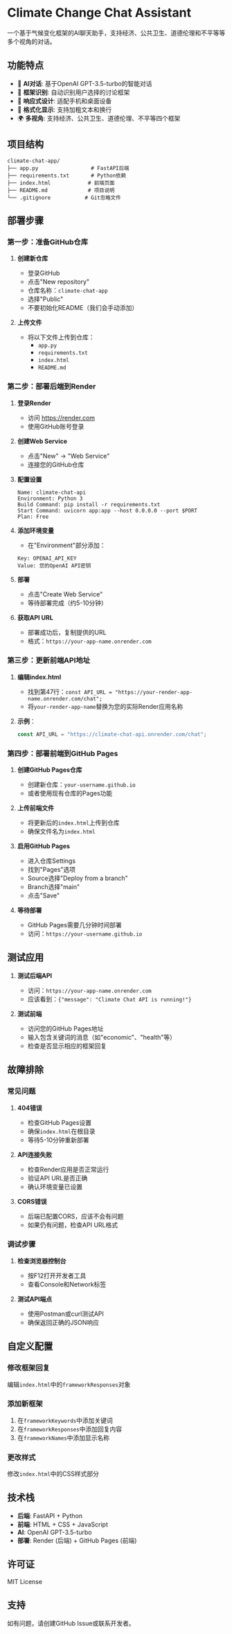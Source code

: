 # Climate Change Chat Assistant

一个基于气候变化框架的AI聊天助手，支持经济、公共卫生、道德伦理和不平等等多个视角的对话。

## 功能特点

- 🤖 **AI对话**: 基于OpenAI GPT-3.5-turbo的智能对话
- 🎯 **框架识别**: 自动识别用户选择的讨论框架
- 📱 **响应式设计**: 适配手机和桌面设备
- 💬 **格式化显示**: 支持加粗文本和换行
- 🌍 **多视角**: 支持经济、公共卫生、道德伦理、不平等四个框架

## 项目结构

```
climate-chat-app/
├── app.py                 # FastAPI后端
├── requirements.txt       # Python依赖
├── index.html            # 前端页面
├── README.md             # 项目说明
└── .gitignore           # Git忽略文件
```

## 部署步骤

### 第一步：准备GitHub仓库

1. **创建新仓库**
   - 登录GitHub
   - 点击"New repository"
   - 仓库名称：`climate-chat-app`
   - 选择"Public"
   - 不要初始化README（我们会手动添加）

2. **上传文件**
   - 将以下文件上传到仓库：
     - `app.py`
     - `requirements.txt`
     - `index.html`
     - `README.md`

### 第二步：部署后端到Render

1. **登录Render**
   - 访问 https://render.com
   - 使用GitHub账号登录

2. **创建Web Service**
   - 点击"New" → "Web Service"
   - 连接您的GitHub仓库

3. **配置设置**
   ```
   Name: climate-chat-api
   Environment: Python 3
   Build Command: pip install -r requirements.txt
   Start Command: uvicorn app:app --host 0.0.0.0 --port $PORT
   Plan: Free
   ```

4. **添加环境变量**
   - 在"Environment"部分添加：
   ```
   Key: OPENAI_API_KEY
   Value: 您的OpenAI API密钥
   ```

5. **部署**
   - 点击"Create Web Service"
   - 等待部署完成（约5-10分钟）

6. **获取API URL**
   - 部署成功后，复制提供的URL
   - 格式：`https://your-app-name.onrender.com`

### 第三步：更新前端API地址

1. **编辑index.html**
   - 找到第47行：`const API_URL = "https://your-render-app-name.onrender.com/chat";`
   - 将`your-render-app-name`替换为您的实际Render应用名称

2. **示例**：
   ```javascript
   const API_URL = "https://climate-chat-api.onrender.com/chat";
   ```

### 第四步：部署前端到GitHub Pages

1. **创建GitHub Pages仓库**
   - 创建新仓库：`your-username.github.io`
   - 或者使用现有仓库的Pages功能

2. **上传前端文件**
   - 将更新后的`index.html`上传到仓库
   - 确保文件名为`index.html`

3. **启用GitHub Pages**
   - 进入仓库Settings
   - 找到"Pages"选项
   - Source选择"Deploy from a branch"
   - Branch选择"main"
   - 点击"Save"

4. **等待部署**
   - GitHub Pages需要几分钟时间部署
   - 访问：`https://your-username.github.io`

## 测试应用

1. **测试后端API**
   - 访问：`https://your-app-name.onrender.com`
   - 应该看到：`{"message": "Climate Chat API is running!"}`

2. **测试前端**
   - 访问您的GitHub Pages地址
   - 输入包含关键词的消息（如"economic"、"health"等）
   - 检查是否显示相应的框架回复

## 故障排除

### 常见问题

1. **404错误**
   - 检查GitHub Pages设置
   - 确保`index.html`在根目录
   - 等待5-10分钟重新部署

2. **API连接失败**
   - 检查Render应用是否正常运行
   - 验证API URL是否正确
   - 确认环境变量已设置

3. **CORS错误**
   - 后端已配置CORS，应该不会有问题
   - 如果仍有问题，检查API URL格式

### 调试步骤

1. **检查浏览器控制台**
   - 按F12打开开发者工具
   - 查看Console和Network标签

2. **测试API端点**
   - 使用Postman或curl测试API
   - 确保返回正确的JSON响应

## 自定义配置

### 修改框架回复
编辑`index.html`中的`frameworkResponses`对象

### 添加新框架
1. 在`frameworkKeywords`中添加关键词
2. 在`frameworkResponses`中添加回复内容
3. 在`frameworkNames`中添加显示名称

### 更改样式
修改`index.html`中的CSS样式部分

## 技术栈

- **后端**: FastAPI + Python
- **前端**: HTML + CSS + JavaScript
- **AI**: OpenAI GPT-3.5-turbo
- **部署**: Render (后端) + GitHub Pages (前端)

## 许可证

MIT License

## 支持

如有问题，请创建GitHub Issue或联系开发者。
